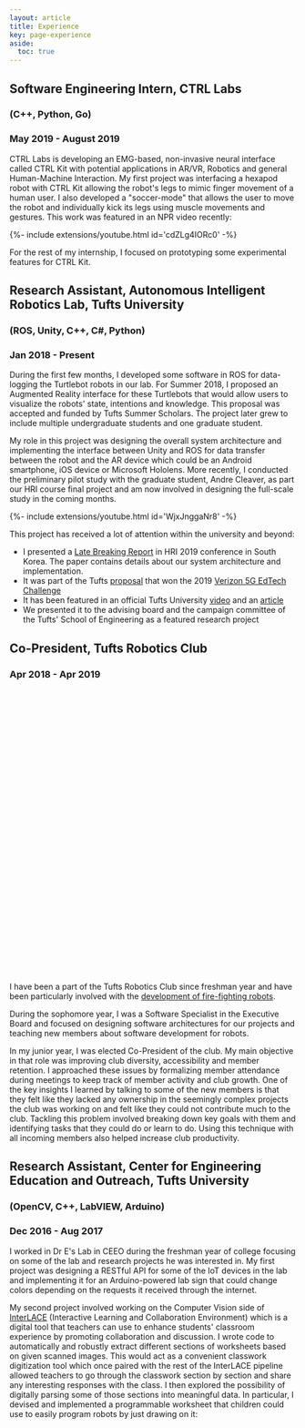 ```yaml
---
layout: article
title: Experience
key: page-experience
aside:
  toc: true
---
```

## Software Engineering Intern, CTRL Labs
### (C++, Python, Go)
### May 2019 - August 2019

CTRL Labs is developing an EMG-based, non-invasive neural interface called CTRL Kit with potential applications in AR/VR, Robotics and general Human-Machine Interaction. My first project was interfacing a hexapod robot with CTRL Kit allowing the robot's legs to mimic finger movement of a human user. I also developed a "soccer-mode" that allows the user to move the robot and individually kick its legs using muscle movements and gestures. This work was featured in an NPR video recently:
<div>{%- include extensions/youtube.html id='cdZLg4IORc0' -%}</div>

For the rest of my internship, I focused on prototyping some experimental features for CTRL Kit. 

## Research Assistant, Autonomous Intelligent Robotics Lab, Tufts University 
### (ROS, Unity, C++, C#, Python)
### Jan 2018 - Present

During the first few months, I developed some software in ROS for data-logging the Turtlebot robots in our lab. For Summer 2018, I proposed an Augmented Reality interface for these Turtlebots that would allow users to visualize the robots' state, intentions and knowledge. This proposal was accepted and funded by Tufts Summer Scholars. The project later grew to include multiple undergraduate students and one graduate student. 

My role in this project was designing the overall system architecture and implementing the interface between Unity and ROS for data transfer between the robot and the AR device which could be an Android smartphone, iOS device or Microsoft Hololens. More recently, I conducted the preliminary pilot study with the graduate student, Andre Cleaver, as part our HRI course final project and am now involved in designing the full-scale study in the coming months. 

<div>{%- include extensions/youtube.html id='WjxJnggaNr8' -%}</div>

This project has received a lot of attention within the university and beyond:
- I presented a [Late Breaking Report](https://ieeexplore.ieee.org/document/8673191) in HRI 2019 conference in South Korea. The paper contains details about our system architecture and implementation.
- It was part of the Tufts [proposal](https://www.eecs.tufts.edu/~jsinapov/VAR5G/) that won the 2019 [Verizon 5G EdTech Challenge](https://www.5gedtechchallenge.com/)
- It has been featured in an official Tufts University [video](https://www.youtube.com/watch?v=9_9RNRNd9y8) and an [article](https://now.tufts.edu/articles/hands-research-undergraduates)
- We presented it to the advising board and the campaign committee of the Tufts' School of Engineering as a featured research project


## Co-President, Tufts Robotics Club
### Apr 2018 - Apr 2019

<div class="hero hero--dark" style='height: 500px; background-image: url("/assets/images/experience/club.JPG");'>
</div>

I have been a part of the Tufts Robotics Club since freshman year and have been particularly involved with the [development of fire-fighting robots](/projects.html#trinity-college-international-fire-fighting-robot-contest). 

During the sophomore year, I was a Software Specialist in the Executive Board and focused on designing software architectures for our projects and teaching new members about software development for robots. 

In my junior year, I was elected Co-President of the club. My main objective in that role was improving club diversity, accessibility and member retention. I approached these issues by formalizing member attendance during meetings to keep track of member activity and club growth. One of the key insights I learned by talking to some of the new members is that they felt like they lacked any ownership in the seemingly complex projects the club was working on and felt like they could not contribute much to the club. Tackling this problem involved breaking down key goals with them and identifying tasks that they could do or learn to do. Using this technique with all incoming members also helped increase club productivity.

## Research Assistant, Center for Engineering Education and Outreach, Tufts University
### (OpenCV, C++, LabVIEW, Arduino)
### Dec 2016 - Aug 2017
I worked in Dr E's Lab in CEEO during the freshman year of college focusing on some of the lab and research projects he was interested in. My first project was designing a RESTful API for some of the IoT devices in the lab and implementing it for an Arduino-powered lab sign that could change colors depending on the requests it received through the internet. 

My second project involved working on the Computer Vision side of [InterLACE](https://ceeo.tufts.edu/research/projectsInterLACE.htm) (Interactive Learning and Collaboration Environment) which is a digital tool that teachers can use to enhance students' classroom experience by promoting collaboration and discussion. I wrote code to automatically and robustly extract different sections of worksheets based on given scanned images. This would act as a convenient classwork digitization tool which once paired with the rest of the InterLACE pipeline allowed teachers to go through the classwork section by section and share any interesting responses with the class. I then explored the possibility of digitally parsing some of those sections into meaningful data. In particular, I devised and implemented a programmable worksheet that children could use to easily program robots by just drawing on it:
<div class="hero hero--dark" style='height: 420px; background-image: url("/assets/images/experience/worksheet.PNG");'>
</div>